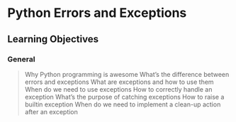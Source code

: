 # Python Errors and Exceptions

## Learning Objectives
### General

>Why Python programming is awesome
> What’s the difference between errors and exceptions
> What are exceptions and how to use them
> When do we need to use exceptions
> How to correctly handle an exception
> What’s the purpose of catching exceptions
> How to raise a builtin exception
> When do we need to implement a clean-up action after an exception
